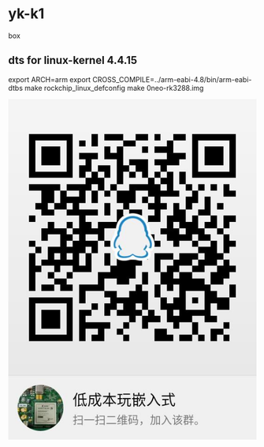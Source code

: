 # yk-k1
box
## dts for linux-kernel 4.4.15

export ARCH=arm
export CROSS_COMPILE=../arm-eabi-4.8/bin/arm-eabi- dtbs
make rockchip_linux_defconfig
make 0neo-rk3288.img

![](https://github.com/neophack/yk-k1/blob/master/QQG:493340645.jpg?raw=true)
